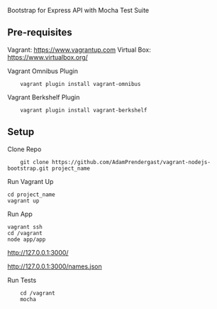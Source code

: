 Bootstrap for Express API with Mocha Test Suite

## Pre-requisites

Vagrant: https://www.vagrantup.com
Virtual Box: https://www.virtualbox.org/

Vagrant Omnibus Plugin

		vagrant plugin install vagrant-omnibus	

Vagrant Berkshelf Plugin

		vagrant plugin install vagrant-berkshelf


## Setup

Clone Repo

		git clone https://github.com/AdamPrendergast/vagrant-nodejs-bootstrap.git project_name

Run Vagrant Up

    cd project_name
  	vagrant up

Run App

    vagrant ssh
    cd /vagrant
    node app/app

http://127.0.0.1:3000/

http://127.0.0.1:3000/names.json

Run Tests

		cd /vagrant
		mocha